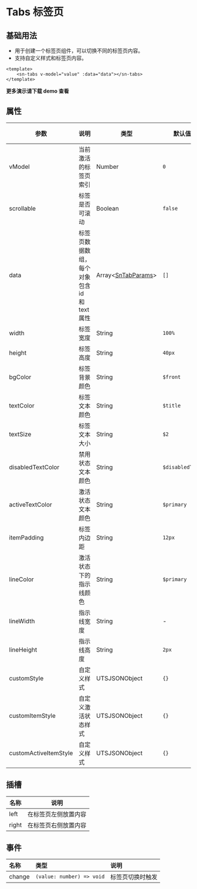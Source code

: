 # Tabs 标签页
## 基础用法
- 用于创建一个标签页组件，可以切换不同的标签页内容。
- 支持自定义样式和标签页内容。
```vue
<template>
	<sn-tabs v-model="value" :data="data"></sn-tabs>
</template>
```
**更多演示请下载 demo 查看**
## 属性
| 参数                  | 说明                                         | 类型                                                      | 默认值          | 可选值            |
| --------------------- | -------------------------------------------- | --------------------------------------------------------- | --------------- | ----------------- |
| vModel               | 当前激活的标签页索引                         | Number                                                    | `0`             | -                 |
| scrollable            | 标签是否可滚动                               | Boolean                                                   | `false`         | `true` \| `false` |
| data                  | 标签页数据数组，每个对象包含 id 和 text 属性 | Array\<[SnTabParams](/api/types/components#sntabparams)\> | `[]`            | -                 |
| width                 | 标签宽度                                     | String                                                    | `100%`          | -                 |
| height                | 标签高度                                     | String                                                    | `40px`          | -                 |
| bgColor               | 标签背景颜色                                 | String                                                    | `$front`        | -                 |
| textColor             | 标签文本颜色                                 | String                                                    | `$title`        | -                 |
| textSize              | 标签文本大小                                 | String                                                    | `$2`            | -                 |
| disabledTextColor     | 禁用状态文本颜色                             | String                                                    | `$disabledText` | -                 |
| activeTextColor       | 激活状态文本颜色                             | String                                                    | `$primary`      | -                 |
| itemPadding           | 标签内边距                                   | String                                                    | `12px`          | -                 |
| lineColor             | 激活状态下的指示线颜色                       | String                                                    | `$primary`      | -                 |
| lineWidth             | 指示线宽度                                   | String                                                    | -               | -                 |
| lineHeight            | 指示线高度                                   | String                                                    | `2px`           | -                 |
| customStyle           | 自定义样式                                   | UTSJSONObject                                             | `{}`            | -                 |
| customItemStyle       | 自定义激活状态样式                           | UTSJSONObject                                             | `{}`            | -                 |
| customActiveItemStyle | 自定义样式                                   | UTSJSONObject                                             | `{}`            | -                 |
## 插槽
| 名称  | 说明                 |
| ----- | -------------------- |
| left  | 在标签页左侧放置内容 |
| right | 在标签页右侧放置内容 |
## 事件
| 名称   | 类型                      | 说明             |
| :----- | :------------------------ | :--------------- |
| change | `(value: number) => void` | 标签页切换时触发 |


<DemoPhone name="sn-tabs" />